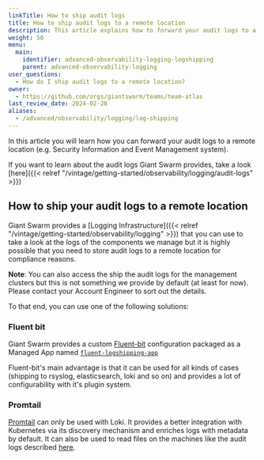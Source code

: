 ```yaml
---
linkTitle: How to ship audit logs
title: How to ship audit logs to a remote location
description: This article explains how to forward your audit logs to a remote location.
weight: 50
menu:
  main:
    identifier: advanced-observability-logging-logshipping
    parent: advanced-observability-logging
user_questions:
  - How do I ship audit logs to a remote location?
owner:
  - https://github.com/orgs/giantswarm/teams/team-atlas
last_review_date: 2024-02-28
aliases:
  - /advanced/observability/logging/log-shipping
---
```


In this article you will learn how you can forward your audit logs to a remote location (e.g. Security Information and Event Management system).

If you want to learn about the audit logs Giant Swarm provides, take a look [here]({{< relref "/vintage/getting-started/observability/logging/audit-logs" >}})

## How to ship your audit logs to a remote location

Giant Swarm provides a [Logging Infrastructure]({{< relref "/vintage/getting-started/observability/logging" >}}) that you can use to take a look at the logs of the components we manage but it is highly possible that you need to store audit logs to a remote location for compliance reasons.

__Note__: You can also access the ship the audit logs for the management clusters but this is not something we provide by default (at least for now). Please contact your Account Engineer to sort out the details.

To that end, you can use one of the following solutions:

### Fluent bit

Giant Swarm provides a custom [Fluent-bit](https://fluentbit.io/) configuration packaged as a Managed App named [`fluent-logshipping-app`](https://github.com/giantswarm/fluent-logshipping-app)

Fluent-bit's main advantage is that it can be used for all kinds of cases (shipping to rsyslog, elasticsearch, loki and so on) and provides a lot of configurability with it's plugin system.

### Promtail

[Promtail](https://github.com/giantswarm/promtail-app) can only be used with Loki. It provides a better integration with Kubernetes via its discovery mechanism and enriches logs with metadata by default. It can also be used to read files on the machines like the audit logs described [here](https://github.com/giantswarm/promtail-app#configuration).
